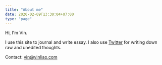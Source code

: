 ```yaml
---
title: "About me"
date: 2020-02-09T13:30:04+07:00
type: "page"
---
```


Hi, I'm Vin. 

I use this site to journal and write essay. I also use [Twitter](https://twitter.com/broccoliao) for writing down raw and unedited thoughts.

Contact: vin@vinliao.com 